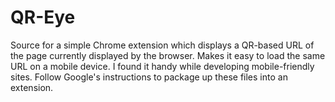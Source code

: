 # QR-Eye
Source for a simple Chrome extension which displays a QR-based URL of the page currently displayed by the browser. Makes it easy to load the same URL on a mobile device. I found it handy while developing mobile-friendly sites. Follow Google's instructions to package up these files into an extension. 
